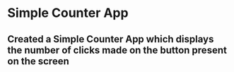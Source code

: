 # Simple Counter App

## Created a Simple Counter App which displays the number of clicks made on the button present on the screen